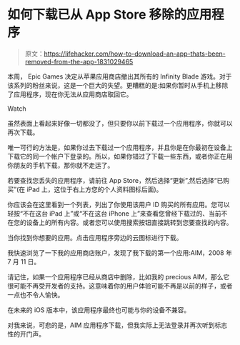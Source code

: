 # 如何下载已从 App Store 移除的应用程序

> 原文：<https://lifehacker.com/how-to-download-an-app-thats-been-removed-from-the-app-1831029465>

本周， Epic Games 决定从苹果应用商店撤出其所有的 Infinity Blade 游戏。对于该系列的粉丝来说，这是一个巨大的失望。更糟糕的是:如果你暂时从手机上移除了应用程序，现在你无法从应用商店取回它。

Watch

虽然表面上看起来好像一切都没了，但只要你以前下载过一个应用程序，你就可以再次下载。

唯一可行的方法是，如果你过去下载过一个应用程序，并且你是在你最初在设备上下载它的同一个帐户下登录的。所以，如果你错过了下载一些东西，或者你正在用你朋友的手机下载，那你就不走运了。

若要查找您丢失的应用程序，请前往 App Store，然后选择“更新”,然后选择“已购买”(在 iPad 上，这位于右上方您的个人资料图标后面)。

你应该会在这里看到一个列表，列出了你使用该用户 ID 购买的所有应用。您可以轻按“不在这台 iPad 上”或“不在这台 iPhone 上”来查看您曾经下载过的、当前不在您的设备上的所有内容。或者您可以使用搜索按钮直接跳转到您要查找的内容。

当你找到你想要的应用。点击应用程序旁边的云图标进行下载。

我快速浏览了一下我的应用商店账户，发现了我下载的第一个应用:AIM，2008 年 7 月 11 日。

请记住，如果一个应用程序已经从商店中删除，比如我的 precious AIM，那么它很可能不再受开发者的支持。这意味着你的用户体验可能不再是以前的样子，或者一点也不令人愉快。

在未来的 iOS 版本中，该应用程序最终也可能与你的设备不兼容。

对我来说，可悲的是，AIM 应用程序下载，但我实际上无法登录并再次听到标志性的开门声。